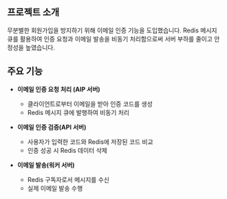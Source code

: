 ## 프로젝트 소개

무분별한 회원가입을 방지하기 위해 이메일 인증 기능을 도입했습니다. Redis 메시지 큐를 활용하여 인증 요청과 이메일 발송을 비동기 처리함으로써 서버 부하를 줄이고 안정성을 높였습니다.

## 주요 기능

 - **이메일 인증 요청 처리 (AIP 서버)**
   - 클라이언트로부터 이메일을 받아 인증 코드를 생성
   - Redis 메시지 큐에 발행하여 비동기 처리
  
 - **이메일 인증 검증(API 서버)**
   - 사용자가 입력한 코드와 Redis에 저장된 코드 비교
   - 인증 성공 시 Redis 데이터 삭제

 - **이메일 발송(워커 서버)**
   - Redis 구독자로서 메시지를 수신
   - 실제 이메일 발송 수행
